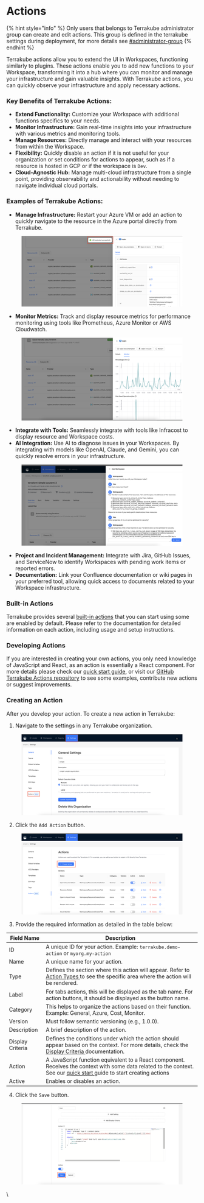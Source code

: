 # Actions

{% hint style="info" %}
Only users that belongs to Terrakube administrator group can create and edit actions. This group is defined in the terrakube settings during deployment, for more details see [#administrator-group](../../../getting-started/security.md#administrator-group "mention")
{% endhint %}

Terrakube actions allow you to extend the UI in Workspaces, functioning similarly to plugins. These actions enable you to add new functions to your Workspace, transforming it into a hub where you can monitor and manage your infrastructure and gain valuable insights. With Terrakube actions, you can quickly observe your infrastructure and apply necessary actions.

### **Key Benefits of Terrakube Actions:**

* **Extend Functionality:** Customize your Workspace with additional functions specifics to your needs.
* **Monitor Infrastructure:** Gain real-time insights into your infrastructure with various metrics and monitoring tools.
* **Manage Resources:** Directly manage and interact with your resources from within the Workspace.
* **Flexibility:** Quickly disable an action if it is not useful for your organization or set conditions for actions to appear, such as if a resource is hosted in GCP or if the workspace is `Dev`.
* **Cloud-Agnostic Hub:** Manage multi-cloud infrastructure from a single point, providing observability and actionability without needing to navigate individual cloud portals.

### **Examples of Terrakube Actions:**

* **Manage Infrastructure:** Restart your Azure VM or add an action to quickly navigate to the resource in the Azure portal directly from Terrakube.

<figure><img src="../../../.gitbook/assets/image (2) (1) (1) (1).png" alt=""><figcaption></figcaption></figure>

* **Monitor Metrics:** Track and display resource metrics for performance monitoring using tools like Prometheus, Azure Monitor or AWS Cloudwatch.

<figure><img src="../../../.gitbook/assets/image (7) (1).png" alt=""><figcaption></figcaption></figure>

* **Integrate with Tools:** Seamlessly integrate with tools like Infracost to display resource and Workspace costs.
* **AI Integration:** Use AI to diagnose issues in your Workspaces. By integrating with models like OpenAI, Claude, and Gemini, you can quickly resolve errors in your infrastructure.

<figure><img src="../../../.gitbook/assets/image (1) (1) (1) (1).png" alt=""><figcaption></figcaption></figure>

* **Project and Incident Management:** Integrate with Jira, GitHub Issues, and ServiceNow to identify Workspaces with pending work items or reported errors.
* **Documentation:** Link your Confluence documentation or wiki pages in your preferred tool, allowing quick access to documents related to your Workspace infrastructure.

### Built-in Actions

Terrakube provides several [built-in actions](built-in-actions/) that you can start using some are enabled by default. Please refer to the documentation for detailed information on each action, including usage and setup instructions.

### Developing Actions

If you are interested in creating your own actions, you only need knowledge of JavaScript and React, as an action is essentially a React component. For more details please check our [quick start guide](developing-actions/quick-start.md), or visit our [GitHub Terrakube Actions repository](https://github.com/AzBuilder/terrakube-actions) to see some examples, contribute new actions or suggest improvements.

### Creating an Action

After you develop your action. To create a new action in Terrakube:

1. Navigate to the settings in any Terrakube organization.

<figure><img src="../../../.gitbook/assets/image (8) (1).png" alt=""><figcaption></figcaption></figure>

2. Click the `Add Action` button.

<figure><img src="../../../.gitbook/assets/image (9) (1).png" alt=""><figcaption></figcaption></figure>

3. Provide the required information as detailed in the table below:

| Field Name       | Description                                                                                                                                                                                                 |
| ---------------- | ----------------------------------------------------------------------------------------------------------------------------------------------------------------------------------------------------------- |
| ID               | A unique ID for your action. Example: `terrakube.demo-action` or `myorg.my-action`                                                                                                                          |
| Name             | A unique name for your action.                                                                                                                                                                              |
| Type             | Defines the section where this action will appear. Refer to [Action Types ](developing-actions/action-types.md)to see the specific area where the action will be rendered.                                  |
| Label            | For tabs actions, this will be displayed as the tab name. For action buttons, it should be displayed as the button name.                                                                                    |
| Category         | This helps to organize the actions based on their function. Example: General, Azure, Cost, Monitor.                                                                                                         |
| Version          | Must follow semantic versioning (e.g., 1.0.0).                                                                                                                                                              |
| Description      | A brief description of the action.                                                                                                                                                                          |
| Display Criteria | Defines the conditions under which the action should appear based on the context. For more details, check the [Display Criteria ](developing-actions/display-criteria.md)documentation.                     |
| Action           | A JavaScript function equivalent to a React component. Receives the context with some data related to the context. See our [quick start ](developing-actions/quick-start.md)guide to start creating actions |
| Active           | Enables or disables an action.                                                                                                                                                                              |

4. Click the `Save` button.

<figure><img src="../../../.gitbook/assets/image (10) (1).png" alt=""><figcaption></figcaption></figure>

\


